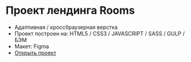 # Проект лендинга Rooms
- Адаптивная / кроссбраузерная верстка
- Проект построен на: HTML5 / CSS3 / JAVASCRIPT / SASS / GULP / БЭМ
- Макет: Figma
- [Открыть проект](https://mrsergpron.github.io/project-rooms/)

